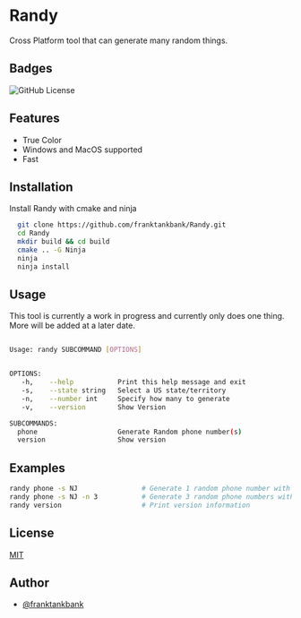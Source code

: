 # Randy

Cross Platform tool that can generate many random things.

## Badges

![GitHub License](https://img.shields.io/github/license/franktankbank/Randy?style=plastic)
## Features

- True Color
- Windows and MacOS supported
- Fast


## Installation

Install Randy with cmake and ninja

```bash
  git clone https://github.com/franktankbank/Randy.git
  cd Randy
  mkdir build && cd build
  cmake .. -G Ninja
  ninja
  ninja install
```

## Usage

This tool is currently a work in progress and currently only does one thing. More will be added at a later date.
```bash

Usage: randy SUBCOMMAND [OPTIONS]


OPTIONS:
   -h,    --help           Print this help message and exit
   -s,    --state string   Select a US state/territory
   -n,    --number int     Specify how many to generate
   -v,    --version        Show Version

SUBCOMMANDS:
  phone                    Generate Random phone number(s)
  version                  Show version
```

## Examples
```bash
randy phone -s NJ                # Generate 1 random phone number with a random New Jersey area code
randy phone -s NJ -n 3           # Generate 3 random phone numbers with a random New Jersey area code
randy version                    # Print version information
```
## License

[MIT](https://github.com/franktankbank/Randy/blob/main/LICENSE)


## Author

- [@franktankbank](https://www.github.com/franktankbank)

